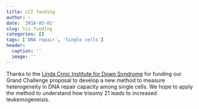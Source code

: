 ```yaml
---
title: LCI funding
author: ~
date: '2018-03-01'
slug: lci-funding
categories: []
tags: ['DNA repair', 'Single cells']
header:
  caption: ''
  image: ''
---
```


Thanks to the [Linda Crnic Institute for Down Syndrome]() for funding our Grand Challenge proposal to develop a new method to measure heterogeneity in DNA repair capacity among single cells. We hope to apply the method to understand how trisomy 21 leads to increased leukemogeneisis.